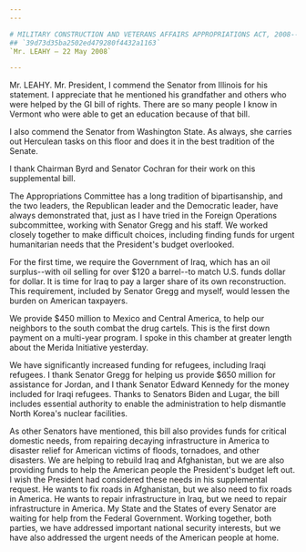```yaml
---
---

# MILITARY CONSTRUCTION AND VETERANS AFFAIRS APPROPRIATIONS ACT, 2008--
## `39d73d35ba2502ed479280f4432a1163`
`Mr. LEAHY — 22 May 2008`

---
```



Mr. LEAHY. Mr. President, I commend the Senator from Illinois for his 
statement. I appreciate that he mentioned his grandfather and others 
who were helped by the GI bill of rights. There are so many people I 
know in Vermont who were able to get an education because of that bill.

I also commend the Senator from Washington State. As always, she 
carries out Herculean tasks on this floor and does it in the best 
tradition of the Senate.

I thank Chairman Byrd and Senator Cochran for their work on this 
supplemental bill.

The Appropriations Committee has a long tradition of bipartisanship, 
and the two leaders, the Republican leader and the Democratic leader, 
have always demonstrated that, just as I have tried in the Foreign 
Operations subcommittee, working with Senator Gregg and his staff. We 
worked closely together to make difficult choices, including finding 
funds for urgent humanitarian needs that the President's budget 
overlooked.

For the first time, we require the Government of Iraq, which has an 
oil surplus--with oil selling for over $120 a barrel--to match U.S. 
funds dollar for dollar. It is time for Iraq to pay a larger share of 
its own reconstruction. This requirement, included by Senator Gregg and 
myself, would lessen the burden on American taxpayers.

We provide $450 million to Mexico and Central America, to help our 
neighbors to the south combat the drug cartels. This is the first down 
payment on a multi-year program. I spoke in this chamber at greater 
length about the Merida Initiative yesterday.

We have significantly increased funding for refugees, including Iraqi 
refugees. I thank Senator Gregg for helping us provide $650 million for 
assistance for Jordan, and I thank Senator Edward Kennedy for the money 
included for Iraqi refugees. Thanks to Senators Biden and Lugar, the 
bill includes essential authority to enable the administration to help 
dismantle North Korea's nuclear facilities.

As other Senators have mentioned, this bill also provides funds for 
critical domestic needs, from repairing decaying infrastructure in 
America to disaster relief for American victims of floods, tornadoes, 
and other disasters. We are helping to rebuild Iraq and Afghanistan, 
but we are also providing funds to help the American people the 
President's budget left out. I wish the President had considered these 
needs in his supplemental request. He wants to fix roads in 
Afghanistan, but we also need to fix roads in America. He wants to 
repair infrastructure in Iraq, but we need to repair infrastructure in 
America. My State and the States of every Senator are waiting for help 
from the Federal Government. Working together, both parties, we have 
addressed important national security interests, but we have also 
addressed the urgent needs of the American people at home.